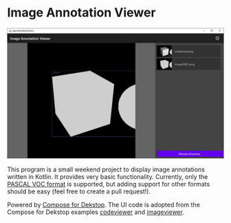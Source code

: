 # Image Annotation Viewer

![](images/screenshot.png)

This program is a small weekend project to display image annotations written in Kotlin. It provides very basic functionality. Currently, only the [PASCAL VOC format](http://host.robots.ox.ac.uk/pascal/VOC/) is supported, but adding support for other formats should be easy (feel free to create a pull request!). 

Powered by [Compose for Dekstop](https://www.jetbrains.com/lp/compose/). The UI code is adopted from the Compose for Dekstop examples [codeviewer](https://github.com/JetBrains/compose-jb/tree/master/examples/codeviewer) and [imageviewer](https://github.com/JetBrains/compose-jb/tree/master/examples/imageviewer).
